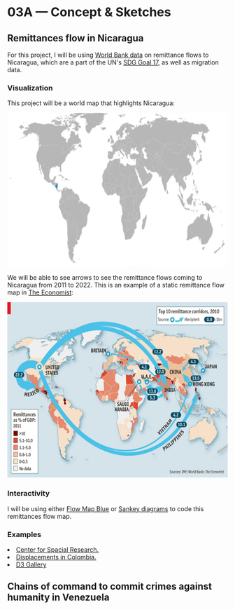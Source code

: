 # 03A — Concept & Sketches

## Remittances flow in Nicaragua

For this project, I will be using <a href="https://docs.google.com/spreadsheets/d/1OwVNWkA1BWKMijR12AdXpSLjrI0v__B-/edit#gid=733572361">World Bank data</a> on remittance flows to Nicaragua, which are a part of the UN's <a href="https://datatopics.worldbank.org/sdgatlas/goal-17-partnerships-for-the-goals/">SDG Goal 17</a>, as well as migration data.

### Visualization

This project will be a world map that highlights Nicaragua:

<img src="https://github.com/ibonnet/majorstudio1/blob/71a5795cc61316773c21ba78c3f0fe9ec16bab5b/Lab03/03A-Concept&Sketches/WorldMapNicaragua.png" height="350">

We will be able to see arrows to see the remittance flows coming to Nicaragua from 2011 to 2022. This is an example of a static remittance flow map in <a href="https://www.economist.com/finance-and-economics/2012/04/28/new-rivers-of-gold">The Economist</a>:

<img src="https://github.com/ibonnet/majorstudio1/blob/2f11e57a3e9c2f743608ab105943caf4595f8354/Lab03/03A-Concept&Sketches/TheEconomistExample.jpg" height="400">

### Interactivity

I will be using either <a href="https://flowmap.blue/">Flow Map Blue</a> or <a href="https://datavizproject.com/data-type/flow-map/#:~:text=Flow%20Maps%20in%20cartography%20can,the%20connections%20shows%20the%20quantity">Sankey diagrams</a> to code this remittances flow map.

### Examples

<li><a href="https://c4sr.columbia.edu/csr-home/#!/about">Center for Spacial Research.</a></li>
<li><a href="https://colombia.c4sr.columbia.edu/applications/animation.html">Displacements in Colombia.</a></li>
<li><a href="https://d3-graph-gallery.com/graph/connectionmap_csv.html">D3 Gallery</a></li>

## Chains of command to commit crimes against humanity in Venezuela


